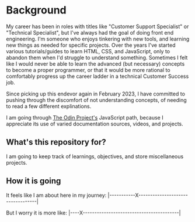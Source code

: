 # Background
My career has been in roles with titles like "Customer Support Specialist" or "Technical Specialist", but I've always had the goal of doing front end engineering. I'm someone who enjoys tinkering with new tools, and learning new things as needed for specific projects. Over the years I've started various tutorials/guides to learn HTML, CSS, and JavaScript, only to abandon them when I'd struggle to understand something. Sometimes I felt like I would never be able to learn the advanced (but necessary) concepts to become a proper programmer, or that it would be more rational to comfortably progress up the career ladder in a technical Customer Success job.

Since picking up this endevor again in February 2023, I have committed to pushing through the discomfort of not understanding concepts, of needing to read a few different explinations.

I am going through [The Odin Project's](https://www.theodinproject.com) JavaScript path, because I appreciate its use of varied documentation sources, videos, and projects.

## What's this repository for?
I am going to keep track of learnings, objectives, and store miscellaneous projects.

## How it is going
It feels like I am about here in my journey:
|-----------X----------------------------------|

But I worry it is more like:
|----X-----------------------------------------|
